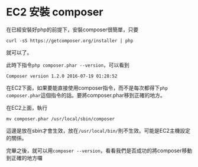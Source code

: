 # EC2 安裝 composer
在已經安裝好php的前提下，安裝composer很簡單，只要

```
curl -sS https://getcomposer.org/installer | php
```
就可以了。

此時下指令```php composer.phar --version```，可以看到
```
Composer version 1.2.0 2016-07-19 01:28:52
```

在EC2下面，如果要能直接使用composer指令，而不是每次都得下```php composer.phar```這個指令的話。要將composer.phar移到正確的地方。

在EC2上面，執行
```
mv composer.phar /usr/local/sbin/composer
```
這邊是放在sbin才會生效，放在```/usr/local/bin/```則不生效。可能是EC2主機設定的關係。

完畢之後，就可以用```composer --version```，看看我們是否成功的將composer移動到正確的地方囉

